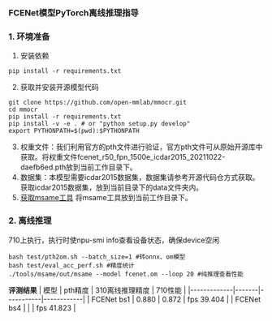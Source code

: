 ### FCENet模型PyTorch离线推理指导
###  **1. 环境准备** 

1. 安装依赖


```
pip install -r requirements.txt
```
2. 获取并安装开源模型代码

```
git clone https://github.com/open-mmlab/mmocr.git
cd mmocr
pip install -r requirements.txt
pip install -v -e . # or "python setup.py develop"
export PYTHONPATH=$(pwd):$PYTHONPATH
```
3. 权重文件：我们利用官方的pth文件进行验证，官方pth文件可从原始开源库中获取。将权重文件fcenet_r50_fpn_1500e_icdar2015_20211022-daefb6ed.pth放到当前工作目录下。
4. 数据集：本模型需要icdar2015数据集，数据集请参考开源代码仓方式获取。获取icdar2015数据集，放到当前目录下的data文件夹内。
5. [获取msame工具](https://gitee.com/ascend/tools/tree/master/msame)
   将msame工具放到当前工作目录下。

###  **2. 离线推理**
710上执行，执行时使npu-smi info查看设备状态，确保device空闲

```
bash test/pth2om.sh --batch_size=1 #转onnx、om模型
bash test/eval_acc_perf.sh #精度统计
./tools/msame/out/msame --model fcenet.om --loop 20 #纯推理查看性能
```
 **评测结果** 
| 模型          | pth精度 | 310离线推理精度 | 710性能      |
|-------------|-------|-----------|------------|
| FCENet bs1  | 0.880 | 0.872     | fps 39.404 |
| FCENet bs4 |  |     | fps 41.823 |


